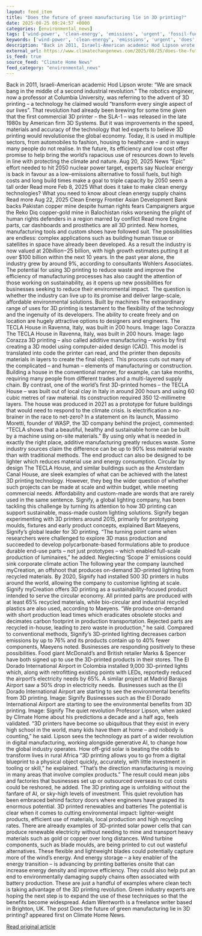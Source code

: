 ```yaml
---
layout: feed_item
title: "Does the future of green manufacturing lie in 3D printing?"
date: 2025-08-25 09:24:57 +0000
categories: [environmental_news]
tags: ['wind-power', 'clean-energy', 'emissions', 'urgent', 'fossil-fuels', 'climate-health', 'year-2025', 'public-health', 'renewable-energy', 'solar-power']
keywords: ['wind-power', 'clean-energy', 'emissions', 'urgent', 'does', 'fossil-fuels', 'green', 'future']
description: "Back in 2011, Israeli-American academic Hod Lipson wrote: “We are smack bang in the middle of a second industrial revolution"
external_url: https://www.climatechangenews.com/2025/08/25/does-the-future-of-green-manufacturing-lie-in-3d-printing/
is_feed: true
source_feed: "Climate Home News"
feed_category: "environmental_news"
---
```


Back in 2011, Israeli-American academic Hod Lipson wrote: “We are smack bang in the middle of a second industrial revolution.” The robotics engineer, now a professor at Columbia University, was referring to the advent of 3D printing &#8211; a technology he claimed would “transform every single aspect of our lives”. That revolution had already been brewing for some time given that the first commercial 3D printer &#8211; the SLA-1 &#8211; was released in the late 1980s by American firm 3D Systems. But it was improvements in the speed, materials and accuracy of the technology that led experts to believe 3D printing would revolutionise the global economy. Today, it is used in multiple sectors, from automobiles to fashion, housing to healthcare &#8211; and in ways many people do not realise. In the future, its efficiency and low cost offer promise to help bring the world’s rapacious use of resources down to levels in line with protecting the climate and nature. Aug 20, 2025 News &#8220;Epic&#8221; effort needed to hit 2050 nuclear power target, experts say Nuclear energy is back in favour as a low-emissions alternative to fossil fuels, but high costs and long build times make a goal to triple capacity by 2050 seem a tall order Read more Feb 8, 2025 What does it take to make clean energy technologies? What you need to know about clean energy supply chains Read more Aug 22, 2025 Clean Energy Frontier Asian Development Bank backs Pakistan copper mine despite human rights fears Campaigners argue the Reko Diq copper-gold mine in Balochistan risks worsening the plight of human rights defenders in a region marred by conflict Read more Engine parts, car dashboards and prosthetics are all 3D printed. New homes, manufacturing tools and custom shoes have followed suit. The possibilities are endless: complex applications such as building human tissue or satellites in space have already been developed. As a result the industry is now valued at $20 billion-$25 billion, with high growth estimates putting it at over $100 billion within the next 10 years. In the past year alone, the industry grew by around 9%, according to consultants Wohlers Associates.&nbsp; The potential for using 3D printing to reduce waste and improve the efficiency of manufacturing processes has also caught the attention of those working on sustainability, as it opens up new possibilities for businesses seeking to reduce their environmental impact.&nbsp; The question is whether the industry can live up to its promise and deliver large-scale, affordable environmental solutions. Built by machines The extraordinary range of uses for 3D printing is testament to the flexibility of the technology and the ingenuity of its developers. The ability to create freely and on location are hugely attractive options to designers and engineers. The TECLA House in Ravenna, Italy, was built in 200 hours. Image: Iago Corazza The TECLA House in Ravenna, Italy, was built in 200 hours. Image: Iago Corazza 3D printing &#8211; also called additive manufacturing &#8211; works by first creating a 3D model using computer-aided design (CAD). This model is translated into code the printer can read, and the printer then deposits materials in layers to create the final object. This process cuts out many of the complicated &#8211; and human &#8211; elements of manufacturing or construction. Building a house in the conventional manner, for example, can take months, requiring many people from different trades and a multi-layered supply chain. By contrast, one of the world’s first 3D-printed homes &#8211; the TECLA House &#8211; was built out of local clay in Italy in around 200 hours and using 60 cubic metres of raw material. Its construction required 350 12-millimetre layers. The house was produced in 2021 as a prototype for future buildings that would need to respond to the climate crisis. Is electrification a no-brainer in the race to net-zero? In a statement on its launch, Massimo Moretti, founder of WASP, the 3D company behind the project, commented: “TECLA shows that a beautiful, healthy and sustainable home can be built by a machine using on-site materials.” By using only what is needed in exactly the right place, additive manufacturing greatly reduces waste. Some industry sources claim the difference can be up to 90% less material waste than with traditional methods. The end product can also be designed to be lighter which reduces material use and energy consumption. Circular by design The TECLA House, and similar buildings such as the Amsterdam Canal House, are sleek examples of what can be achieved with the latest 3D printing technology. However, they beg the wider question of whether such projects can be made at scale and within budget, while meeting commercial needs. Affordability and custom-made are words that are rarely used in the same sentence. Signify, a global lighting company, has been tackling this challenge by turning its attention to how 3D printing can support sustainable, mass-made custom lighting solutions. Signify began experimenting with 3D printers around 2015, primarily for prototyping moulds, fixtures and early product concepts, explained Bart Maeyens, Signify’s global leader for 3D printing. “The turning point came when researchers were challenged to explore 3D mass production and succeeded to develop polycarbonate-based formulations able to produce durable end-use parts &#8211; not just prototypes &#8211; which enabled full-scale production of luminaires,” he added. Neglecting ‘Scope 3’ emissions could sink corporate climate action The following year the company launched myCreation, an offshoot that produces on-demand 3D-printed lighting from recycled materials. By 2020, Signify had installed 500 3D printers in hubs around the world, allowing the company to customise lighting at scale. Signify myCreation offers 3D printing as a sustainability-focused product intended to serve the circular economy. All printed parts are produced with at least 65% recycled materials, while bio-circular and industrial recycled plastics are also used, according to Maeyens. “We produce on-demand with short production lead times which eradicates obsolete stocks and decimates carbon footprint in production transportation. Rejected parts are recycled in-house, leading to zero waste in production,&#8221; he said. Compared to conventional methods, Signify&#8217;s 3D-printed lighting decreases carbon emissions by up to 76% and its products contain up to 40% fewer components, Maeyens noted. Businesses are responding positively to these possibilities. Food giant McDonald’s and British retailer Marks &amp; Spencer have both signed up to use the 3D-printed products in their stores. The El Dorado International Airport in Colombia installed 9,000 3D-printed lights which, along with retrofitting existing points with LEDs, reportedly reduced the airport’s electricity needs by 65%. A similar project at Madrid Barajas Airport saw a 50% drop in electricity needs.&nbsp; Businesses such as the El Dorado International Airport are starting to see the environmental benefits from 3D printing. Image: Signify Businesses such as the El Dorado International Airport are starting to see the environmental benefits from 3D printing. Image: Signify The quiet revolution Professor Lipson, when asked by Climate Home about his predictions a decade and a half ago, feels validated. “3D printers have become so ubiquitous that they exist in every high school in the world, many kids have them at home &#8211; and nobody is counting,” he said. Lipson sees the technology as part of a wider revolution in digital manufacturing, working alongside generative AI, to change how the global industry operates. How off-grid solar is beating the odds to transform lives in rural Africa “3D printing allows you to go from a digital blueprint to a physical object quickly, accurately, with little investment in tooling or skill,” he explained. ”That’s the direction manufacturing is moving in many areas that involve complex products.” The result could mean jobs and factories that businesses set up or outsourced overseas to cut costs could be reshored, he added. The 3D printing age is unfolding without the fanfare of AI, or sky-high levels of investment. This quiet revolution has been embraced behind factory doors where engineers have grasped its enormous potential. 3D printed renewables and batteries The potential is clear when it comes to cutting environmental impact: lighter-weight products, efficient use of materials, local production and high recycling rates. There are already examples of 3D-printed solar power cells that can produce renewable electricity without needing to mine and transport heavy materials such as gold or copper over long distances. Wind turbine components, such as blade moulds, are being printed to cut out wasteful alternatives. These flexible and lightweight blades could potentially capture more of the wind’s energy. And energy storage &#8211; a key enabler of the energy transition &#8211; is advancing by printing batteries onsite that can increase energy density and improve efficiency. They could also help put an end to environmentally damaging supply chains often associated with battery production. These are just a handful of examples where clean tech is taking advantage of the 3D printing revolution. Green industry experts are hoping the next step is to expand the use of these techniques so that the benefits become widespread. Adam Wentworth is a freelance writer based in Brighton, UK. The post Does the future of green manufacturing lie in 3D printing? appeared first on Climate Home News.

[Read original article](https://www.climatechangenews.com/2025/08/25/does-the-future-of-green-manufacturing-lie-in-3d-printing/)
